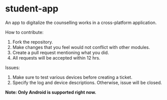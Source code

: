 # student-app

An app to digitalize the counselling works in a cross-platform application.













How to contribute: 
1. Fork the repository.
2. Make changes that you feel would not conflict with other modules.
3. Create a pull request mentioning what you did.
4. All requests will be accepted within 12 hrs.

Issues:
1. Make sure to test various devices before creating a ticket.
2. Specify the log and device descriptions. Otherwise, issue will be closed.

**Note: Only Android is supported right now.**



